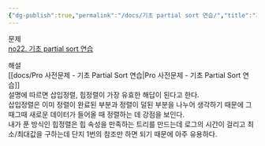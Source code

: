```yaml
---
{"dg-publish":true,"permalink":"/docs/기초 partial sort 연습/","title":"기초 partial sort 연습"}
---
```


문제  
	[no22. 기초 partial sort 연습](https://swexpertacademy.com/main/talk/codeBattle/problemDetail.do?contestProbId=AXsEXxxqe7sDFARX&categoryId=AYWab_JKjkwDFAQK&categoryType=BATTLE&battleMainPageIndex=1)

해설  
	[[docs/Pro 사전문제 - 기초 Partial Sort 연습\|Pro 사전문제 - 기초 Partial Sort 연습]]  
	설명에 따르면 삽입정렬, 힙정렬이 가장 유효한 해답이 된다고 한다.  
	삽입정렬은 이미 정렬이 완료된 부분과 정렬이 덜된 부분을 나누어 생각하기 때문에 그때그때 새로운 데이터가 들어올 때 정렬하는 데 강점을 보인다.  
	내가 푼 방식인 힙정렬은 힙 속성을 만족하는 트리를 만드는데 로그의 시간이 걸리고 최소/최대값을 구하는데 단지 1번의 참조만 하면 되기 때문에 아주 유용하다.
